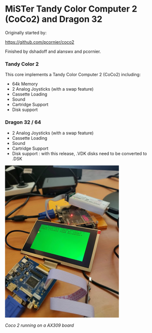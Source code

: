 
# MiSTer Tandy Color Computer 2 (CoCo2)  and Dragon 32

Originally started by:

https://github.com/pcornier/coco2

Finished by dshadoff and alanswx and pcornier.

### Tandy Color 2

This core implements a Tandy Color Computer 2 (CoCo2) including:
 * 64k Memory
 * 2 Analog Joysticks (with a swap feature)
 * Cassette Loading
 * Sound
 * Cartridge Support
 * Disk support

### Dragon 32 / 64

 * 2 Analog Joysticks (with a swap feature)
 * Cassette Loading
 * Sound
 * Cartridge Support
 * Disk support : with this release, .VDK disks need to be converted to .DSK 


![Coco2 running on the AX309](photo.jpg)

*Coco 2 running on a AX309 board*
